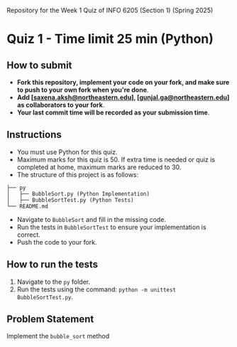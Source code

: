 Repository for the Week 1 Quiz of INFO 6205 (Section 1) (Spring 2025)

# Quiz 1 - Time limit 25 min (Python)

## How to submit

- **Fork this repository, implement your code on your fork, and make sure to push to your own fork when you're done**.
- **Add [saxena.aksh@northeastern.edu], [gunjal.ga@northeastern.edu] as collaborators to your fork**.
- **Your last commit time will be recorded as your submission time**.

## Instructions

- You must use Python for this quiz.
- Maximum marks for this quiz is 50. If extra time is needed or quiz is completed at home, maximum marks are reduced to 30.
- The structure of this project is as follows:

```
├── py
│   ├── BubbleSort.py (Python Implementation)
│   ├── BubbleSortTest.py (Python Tests)
└── README.md
```

- Navigate to `BubbleSort` and fill in the missing code.
- Run the tests in `BubbleSortTest` to ensure your implementation is correct.
- Push the code to your fork.

## How to run the tests

1. Navigate to the `py` folder.
2. Run the tests using the command: `python -m unittest BubbleSortTest.py`.

## Problem Statement

Implement the `bubble_sort` method
